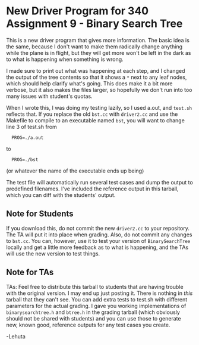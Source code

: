 # New Driver Program for 340 Assignment 9 - Binary Search Tree

  This is a new driver program that gives more information. The basic idea is 
the same, because I don't want to make them radically change anything while the
plane is in flight, but they will get more won't be left in the dark as to what
is happening when something is wrong.

  I made sure to print out what was happening at each step, and I changed the
output of the tree contents so that it shows a `*` next to any leaf nodes,
which should help clarify what's going. This does make it a bit more verbose,
but it also makes the files larger, so hopefully we don't run into too many
issues with student's quotas.

  When I wrote this, I was doing my testing lazily, so I used a.out, and 
`test.sh` reflects that. If you replace the old `bst.cc` with `driver2.cc` and use 
the Makefile to compile to an executable named `bst`, you will want to change 
line 3 of test.sh from

```
  PROG=./a.out
```

to 

```
  PROG=./bst
```

(or whatever the name of the executable ends up being)

  The test file will automatically run several test cases and dump the output 
to predefined filenames. I've included the reference output in this tarball, 
which you can diff with the students' output.

## Note for Students

  If you download this, do not commit the new `driver2.cc` to your repository.
The TA will put it into place when grading. Also, do not commit any changes to
`bst.cc`. You can, however, use it to test your version of `BinarySearchTree`
locally and get a little more feedback as to what is happening, and the TAs 
will use the new version to test things.

## Note for TAs

TAs: Feel free to distribute this tarball to students that are having trouble 
with the original version. I may end up just posting it. There is nothing in 
*this* tarball that they can't see. You can add extra tests to test.sh with 
different parameters for the actual grading. I gave you working implementations
of `binarysearchtree.h` and `btree.h` in the grading tarball (which obviously 
should not be shared with students) and you can use those to generate new, known
good, reference outputs for any test cases you create.

-Lehuta
